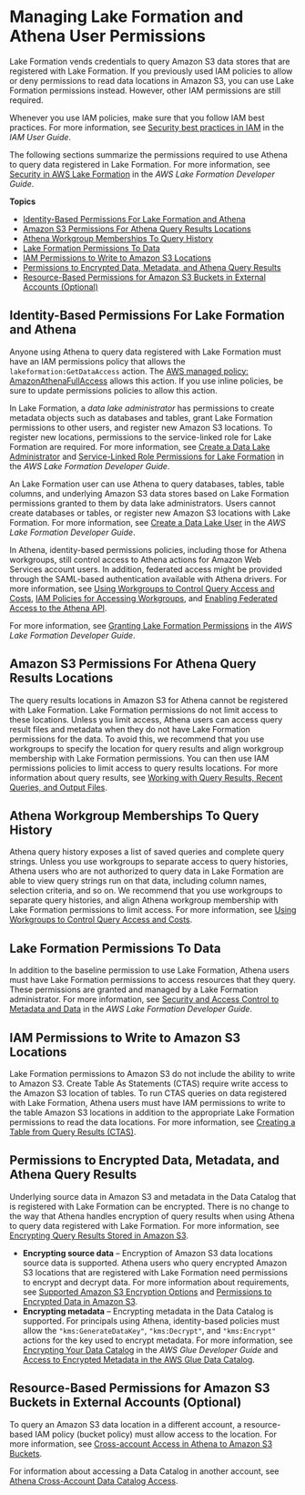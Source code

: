 # Managing Lake Formation and Athena User Permissions<a name="lf-athena-user-permissions"></a>

Lake Formation vends credentials to query Amazon S3 data stores that are registered with Lake Formation\. If you previously used IAM policies to allow or deny permissions to read data locations in Amazon S3, you can use Lake Formation permissions instead\. However, other IAM permissions are still required\.

Whenever you use IAM policies, make sure that you follow IAM best practices\. For more information, see [Security best practices in IAM](https://docs.aws.amazon.com/IAM/latest/UserGuide/best-practices.html) in the *IAM User Guide*\.

The following sections summarize the permissions required to use Athena to query data registered in Lake Formation\. For more information, see [Security in AWS Lake Formation](https://docs.aws.amazon.com/lake-formation/latest/dg/security.html) in the *AWS Lake Formation Developer Guide*\.

**Topics**
+ [Identity\-Based Permissions For Lake Formation and Athena](#lf-athena-user-permissions-identity-based)
+ [Amazon S3 Permissions For Athena Query Results Locations](#lf-athena-user-permissions-query-results-locations)
+ [Athena Workgroup Memberships To Query History](#lf-athena-user-permissions-workgroup-memberships-query-history)
+ [Lake Formation Permissions To Data](#lf-athena-user-permissions-data)
+ [IAM Permissions to Write to Amazon S3 Locations](#lf-athena-user-permissions-s3-write)
+ [Permissions to Encrypted Data, Metadata, and Athena Query Results](#lf-athena-user-permissions-encrypted)
+ [Resource\-Based Permissions for Amazon S3 Buckets in External Accounts \(Optional\)](#lf-athena-user-permissions-s3-cross-account)

## Identity\-Based Permissions For Lake Formation and Athena<a name="lf-athena-user-permissions-identity-based"></a>

Anyone using Athena to query data registered with Lake Formation must have an IAM permissions policy that allows the `lakeformation:GetDataAccess` action\. The [AWS managed policy: AmazonAthenaFullAccess](managed-policies.md#amazonathenafullaccess-managed-policy) allows this action\. If you use inline policies, be sure to update permissions policies to allow this action\.

In Lake Formation, a *data lake administrator* has permissions to create metadata objects such as databases and tables, grant Lake Formation permissions to other users, and register new Amazon S3 locations\. To register new locations, permissions to the service\-linked role for Lake Formation are required\. For more information, see [Create a Data Lake Administrator](https://docs.aws.amazon.com/lake-formation/latest/dg/getting-started-setup.html#create-data-lake-admin) and [Service\-Linked Role Permissions for Lake Formation](https://docs.aws.amazon.com/lake-formation/latest/dg/service-linked-roles.html#service-linked-role-permissions) in the *AWS Lake Formation Developer Guide*\.

An Lake Formation user can use Athena to query databases, tables, table columns, and underlying Amazon S3 data stores based on Lake Formation permissions granted to them by data lake administrators\. Users cannot create databases or tables, or register new Amazon S3 locations with Lake Formation\. For more information, see [Create a Data Lake User](https://docs.aws.amazon.com/lake-formation/latest/dg/cloudtrail-tut-create-lf-user.html) in the *AWS Lake Formation Developer Guide*\.

In Athena, identity\-based permissions policies, including those for Athena workgroups, still control access to Athena actions for Amazon Web Services account users\. In addition, federated access might be provided through the SAML\-based authentication available with Athena drivers\. For more information, see [Using Workgroups to Control Query Access and Costs](manage-queries-control-costs-with-workgroups.md), [ IAM Policies for Accessing Workgroups](workgroups-iam-policy.md), and [Enabling Federated Access to the Athena API](access-federation-saml.md)\.

For more information, see [Granting Lake Formation Permissions](https://docs.aws.amazon.com/lake-formation/latest/dg/lake-formation-permissions.html) in the *AWS Lake Formation Developer Guide*\.

## Amazon S3 Permissions For Athena Query Results Locations<a name="lf-athena-user-permissions-query-results-locations"></a>

The query results locations in Amazon S3 for Athena cannot be registered with Lake Formation\. Lake Formation permissions do not limit access to these locations\. Unless you limit access, Athena users can access query result files and metadata when they do not have Lake Formation permissions for the data\. To avoid this, we recommend that you use workgroups to specify the location for query results and align workgroup membership with Lake Formation permissions\. You can then use IAM permissions policies to limit access to query results locations\. For more information about query results, see [Working with Query Results, Recent Queries, and Output Files](querying.md)\.

## Athena Workgroup Memberships To Query History<a name="lf-athena-user-permissions-workgroup-memberships-query-history"></a>

Athena query history exposes a list of saved queries and complete query strings\. Unless you use workgroups to separate access to query histories, Athena users who are not authorized to query data in Lake Formation are able to view query strings run on that data, including column names, selection criteria, and so on\. We recommend that you use workgroups to separate query histories, and align Athena workgroup membership with Lake Formation permissions to limit access\. For more information, see [Using Workgroups to Control Query Access and Costs](manage-queries-control-costs-with-workgroups.md)\.

## Lake Formation Permissions To Data<a name="lf-athena-user-permissions-data"></a>

In addition to the baseline permission to use Lake Formation, Athena users must have Lake Formation permissions to access resources that they query\. These permissions are granted and managed by a Lake Formation administrator\. For more information, see [Security and Access Control to Metadata and Data](https://docs.aws.amazon.com/lake-formation/latest/dg/security-data-access.html#security-data-access-permissions) in the *AWS Lake Formation Developer Guide*\.

## IAM Permissions to Write to Amazon S3 Locations<a name="lf-athena-user-permissions-s3-write"></a>

Lake Formation permissions to Amazon S3 do not include the ability to write to Amazon S3\. Create Table As Statements \(CTAS\) require write access to the Amazon S3 location of tables\. To run CTAS queries on data registered with Lake Formation, Athena users must have IAM permissions to write to the table Amazon S3 locations in addition to the appropriate Lake Formation permissions to read the data locations\. For more information, see [Creating a Table from Query Results \(CTAS\)](ctas.md)\.

## Permissions to Encrypted Data, Metadata, and Athena Query Results<a name="lf-athena-user-permissions-encrypted"></a>

Underlying source data in Amazon S3 and metadata in the Data Catalog that is registered with Lake Formation can be encrypted\. There is no change to the way that Athena handles encryption of query results when using Athena to query data registered with Lake Formation\. For more information, see [Encrypting Query Results Stored in Amazon S3](encrypting-query-results-stored-in-s3.md)\.
+ **Encrypting source data** – Encryption of Amazon S3 data locations source data is supported\. Athena users who query encrypted Amazon S3 locations that are registered with Lake Formation need permissions to encrypt and decrypt data\. For more information about requirements, see [Supported Amazon S3 Encryption Options](encryption.md#encryption-options-S3-and-Athena) and [Permissions to Encrypted Data in Amazon S3](encryption.md#permissions-for-encrypting-and-decrypting-data)\. 
+ **Encrypting metadata** – Encrypting metadata in the Data Catalog is supported\. For principals using Athena, identity\-based policies must allow the `"kms:GenerateDataKey"`, `"kms:Decrypt"`, and `"kms:Encrypt"` actions for the key used to encrypt metadata\. For more information, see [Encrypting Your Data Catalog](https://docs.aws.amazon.com/glue/latest/dg/encrypt-glue-data-catalog.html) in the *AWS Glue Developer Guide* and [Access to Encrypted Metadata in the AWS Glue Data Catalog](access-encrypted-data-glue-data-catalog.md)\.

## Resource\-Based Permissions for Amazon S3 Buckets in External Accounts \(Optional\)<a name="lf-athena-user-permissions-s3-cross-account"></a>

To query an Amazon S3 data location in a different account, a resource\-based IAM policy \(bucket policy\) must allow access to the location\. For more information, see [Cross\-account Access in Athena to Amazon S3 Buckets](cross-account-permissions.md)\.

For information about accessing a Data Catalog in another account, see [Athena Cross\-Account Data Catalog Access](lf-athena-limitations.md#lf-athena-limitations-cross-account-glue)\.